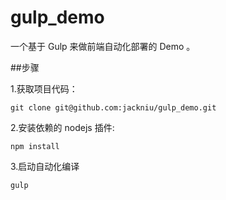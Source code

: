# gulp_demo
一个基于 Gulp 来做前端自动化部署的 Demo 。

##步骤 

1.获取项目代码：

```
git clone git@github.com:jackniu/gulp_demo.git
```

2.安装依赖的 nodejs 插件:

```
npm install
```

3.启动自动化编译

```
gulp
```
